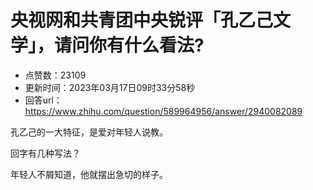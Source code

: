 # 央视网和共青团中央锐评「孔乙己文学」，请问你有什么看法?
- 点赞数：23109
- 更新时间：2023年03月17日09时33分58秒
- 回答url：https://www.zhihu.com/question/589964956/answer/2940082089
<body>
 <p data-pid="GDR1LPVw">孔乙己的一大特征，是爱对年轻人说教。</p>
 <p data-pid="LS6pLhWQ">回字有几种写法？</p>
 <p data-pid="QYaxPKo_">年轻人不屑知道，他就摆出急切的样子。</p>
 <p></p>
</body>